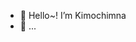 - 👋 Hello~! I’m Kimochimna
- 💞️ ...

<!---
Kimochimna/Kimochimna is a ✨ special ✨ repository because its `README.md` (this file) appears on your GitHub profile.
You can click the Preview link to take a look at your changes.
--->
